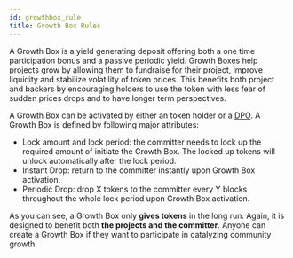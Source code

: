 ```yaml
---
id: growthbox_rule
title: Growth Box Rules
---
```


A Growth Box is a yield generating deposit offering both a one time participation bonus and a passive periodic yield. Growth Boxes help projects grow by allowing them to fundraise for their project, improve liquidity and stabilize volatility of token prices. This benefits both project and backers by encouraging holders to use the token with less fear of sudden prices drops and to have longer term perspectives.

A Growth Box can be activated by either an token holder or a [DPO](dpo_rule.md). A Growth Box is defined by following major attributes:
- Lock amount and lock period: the committer needs to lock up the required amount of initiate the Growth Box. The locked up tokens will unlock automatically after the lock period.
- Instant Drop: return to the committer instantly upon Growth Box activation.
- Periodic Drop: drop X tokens to the committer every Y blocks throughout the whole lock period upon Growth Box activation. 

As you can see, a Growth Box only **gives tokens** in the long run. Again, it is designed to benefit both **the projects and the committer**. Anyone can create a Growth Box if they want to participate in catalyzing community growth.